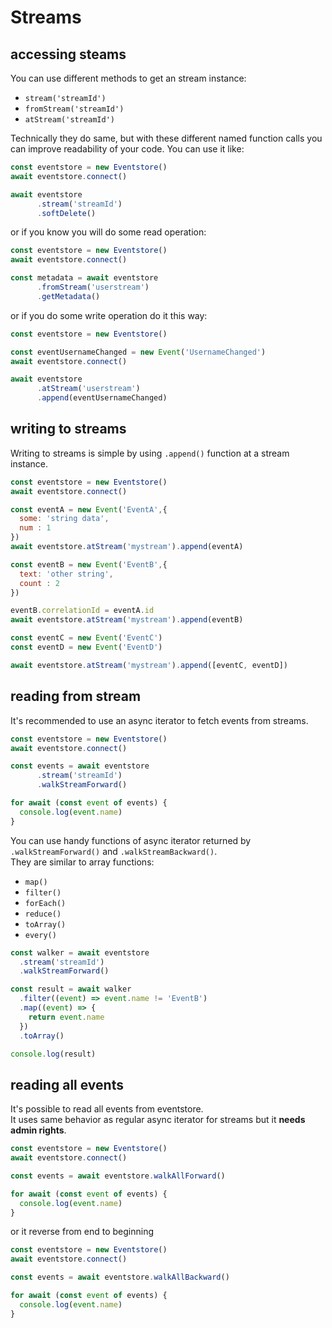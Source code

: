 # Streams

## accessing steams

You can use different methods to get an stream instance:

- `stream('streamId')`
- `fromStream('streamId')`
- `atStream('streamId')`

Technically they do same, but with these different named function calls you can improve readability of your code.
You can use it like:

```javascript
const eventstore = new Eventstore()
await eventstore.connect()

await eventstore
      .stream('streamId')
      .softDelete()
```

or if you know you will do some read operation:

```javascript
const eventstore = new Eventstore()
await eventstore.connect()

const metadata = await eventstore
      .fromStream('userstream')
      .getMetadata()
```

or if you do some write operation do it this way:

```javascript
const eventstore = new Eventstore()

const eventUsernameChanged = new Event('UsernameChanged')
await eventstore.connect()

await eventstore
      .atStream('userstream')
      .append(eventUsernameChanged)
```

## writing to streams

Writing to streams is simple by using `.append()` function at a stream instance.

```javascript
const eventstore = new Eventstore()
await eventstore.connect()

const eventA = new Event('EventA',{
  some: 'string data',
  num : 1
})
await eventstore.atStream('mystream').append(eventA)

const eventB = new Event('EventB',{
  text: 'other string',
  count : 2
})

eventB.correlationId = eventA.id
await eventstore.atStream('mystream').append(eventB)

const eventC = new Event('EventC')
const eventD = new Event('EventD')

await eventstore.atStream('mystream').append([eventC, eventD])
```

## reading from stream

It's recommended to use an async iterator to fetch events from streams.  

```javascript
const eventstore = new Eventstore()
await eventstore.connect()

const events = await eventstore
      .stream('streamId')
      .walkStreamForward()

for await (const event of events) {
  console.log(event.name)
}
```

You can use handy functions of async iterator returned by `.walkStreamForward()` and `.walkStreamBackward()`.  
They are similar to array functions:

- `map()`
- `filter()`
- `forEach()`
- `reduce()`
- `toArray()`
- `every()`

```javascript
const walker = await eventstore
  .stream('streamId')
  .walkStreamForward()

const result = await walker
  .filter((event) => event.name != 'EventB')
  .map((event) => {
    return event.name
  })
  .toArray()

console.log(result)
```

## reading all events

It's possible to read all events from eventstore.  
It uses same behavior as regular async iterator for streams but it **needs admin rights**.

```javascript
const eventstore = new Eventstore()
await eventstore.connect()

const events = await eventstore.walkAllForward()

for await (const event of events) {
  console.log(event.name)
}
```

or it reverse from end to beginning

```javascript
const eventstore = new Eventstore()
await eventstore.connect()

const events = await eventstore.walkAllBackward()

for await (const event of events) {
  console.log(event.name)
}
```